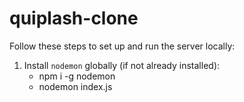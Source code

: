 # quiplash-clone

Follow these steps to set up and run the server locally:

1. Install `nodemon` globally (if not already installed):  
   - npm i -g nodemon
   - nodemon index.js
